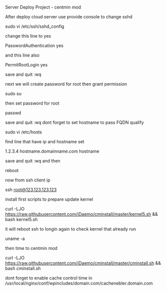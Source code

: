 Server Deploy Project - centmin mod

After deploy cloud server use provide console to change sshd

sudo vi /etc/ssh/sshd_config

change this line to yes

PasswordAuthentication yes

and this line also

PermitRootLogin yes

save and quit :wq 

next we will create password for root then grant permission

sudo su

then set password for root

passwd

save and quit :wq 
dont forget to set hostname to pass FQDN qualify 

sudo vi /etc/hosts

find line that have ip and hostname set

1.2.3.4 hostname.domainname.com hostname 

save and quit :wq and then

reboot

now from ssh client ip

ssh root@123.123.123.123

install first scripts to prepare update kernel

curl -LJO https://raw.githubusercontent.com/iDaemo/cminstall/master/kernel5.sh && bash kernel5.sh

it will reboot ssh to longin again to check kernel that already run

uname -a

then time to centmin mod 

curl -LJO https://raw.githubusercontent.com/iDaemo/cminstall/master/cminstall.sh && bash cminstall.sh


dont forget to enable cache control time in /usr/local/nginx/conf/wpincludes/domain.com/cachenebler.domain.com







